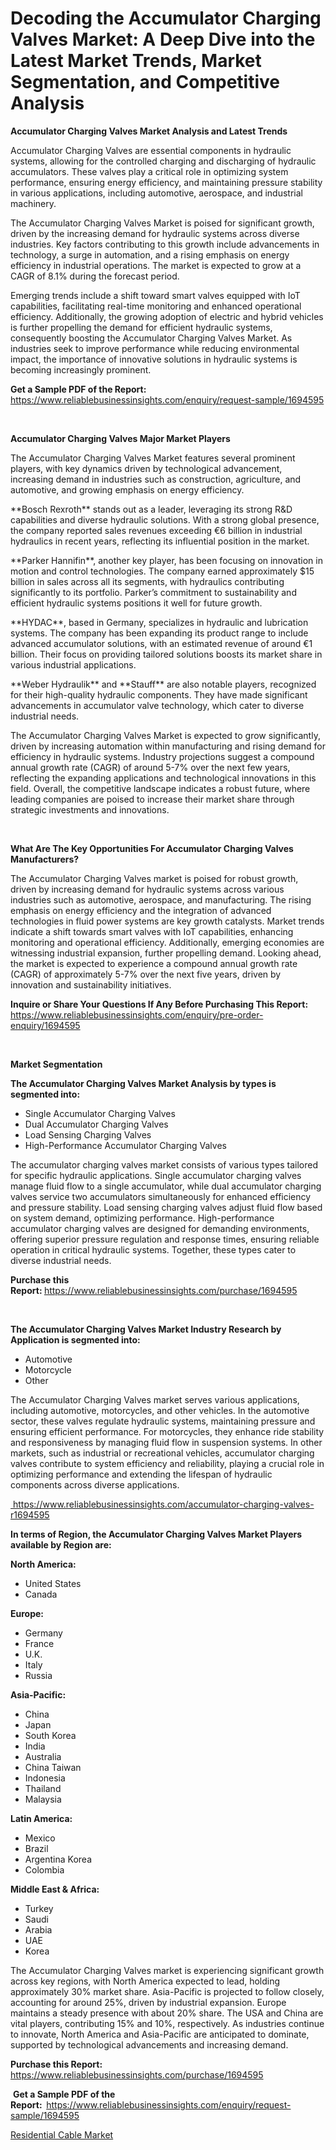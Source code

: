 <p><h1>Decoding the Accumulator Charging Valves Market: A Deep Dive into the Latest Market Trends, Market Segmentation, and Competitive Analysis</h1></p><p><strong>Accumulator Charging Valves Market Analysis and Latest Trends</strong></p>
<p><p>Accumulator Charging Valves are essential components in hydraulic systems, allowing for the controlled charging and discharging of hydraulic accumulators. These valves play a critical role in optimizing system performance, ensuring energy efficiency, and maintaining pressure stability in various applications, including automotive, aerospace, and industrial machinery.</p><p>The Accumulator Charging Valves Market is poised for significant growth, driven by the increasing demand for hydraulic systems across diverse industries. Key factors contributing to this growth include advancements in technology, a surge in automation, and a rising emphasis on energy efficiency in industrial operations. The market is expected to grow at a CAGR of 8.1% during the forecast period. </p><p>Emerging trends include a shift toward smart valves equipped with IoT capabilities, facilitating real-time monitoring and enhanced operational efficiency. Additionally, the growing adoption of electric and hybrid vehicles is further propelling the demand for efficient hydraulic systems, consequently boosting the Accumulator Charging Valves Market. As industries seek to improve performance while reducing environmental impact, the importance of innovative solutions in hydraulic systems is becoming increasingly prominent.</p></p>
<p><strong>Get a Sample PDF of the Report:&nbsp;</strong> <a href="https://www.reliablebusinessinsights.com/enquiry/request-sample/1694595?utm_campaign=2132&utm_medium=2&utm_source=Github&utm_content=ia&utm_term=13022025&utm_id=accumulator-charging-valves">https://www.reliablebusinessinsights.com/enquiry/request-sample/1694595</a></p>
<p>&nbsp;</p>
<p><strong>Accumulator Charging Valves Major Market Players</strong></p>
<p><p>The Accumulator Charging Valves Market features several prominent players, with key dynamics driven by technological advancement, increasing demand in industries such as construction, agriculture, and automotive, and growing emphasis on energy efficiency.</p><p>**Bosch Rexroth** stands out as a leader, leveraging its strong R&D capabilities and diverse hydraulic solutions. With a strong global presence, the company reported sales revenues exceeding €6 billion in industrial hydraulics in recent years, reflecting its influential position in the market.</p><p>**Parker Hannifin**, another key player, has been focusing on innovation in motion and control technologies. The company earned approximately $15 billion in sales across all its segments, with hydraulics contributing significantly to its portfolio. Parker’s commitment to sustainability and efficient hydraulic systems positions it well for future growth.</p><p>**HYDAC**, based in Germany, specializes in hydraulic and lubrication systems. The company has been expanding its product range to include advanced accumulator solutions, with an estimated revenue of around €1 billion. Their focus on providing tailored solutions boosts its market share in various industrial applications.</p><p>**Weber Hydraulik** and **Stauff** are also notable players, recognized for their high-quality hydraulic components. They have made significant advancements in accumulator valve technology, which cater to diverse industrial needs.</p><p>The Accumulator Charging Valves Market is expected to grow significantly, driven by increasing automation within manufacturing and rising demand for efficiency in hydraulic systems. Industry projections suggest a compound annual growth rate (CAGR) of around 5-7% over the next few years, reflecting the expanding applications and technological innovations in this field. Overall, the competitive landscape indicates a robust future, where leading companies are poised to increase their market share through strategic investments and innovations.</p></p>
<p>&nbsp;</p>
<p><strong>What Are The Key Opportunities For Accumulator Charging Valves Manufacturers?</strong></p>
<p><p>The Accumulator Charging Valves market is poised for robust growth, driven by increasing demand for hydraulic systems across various industries such as automotive, aerospace, and manufacturing. The rising emphasis on energy efficiency and the integration of advanced technologies in fluid power systems are key growth catalysts. Market trends indicate a shift towards smart valves with IoT capabilities, enhancing monitoring and operational efficiency. Additionally, emerging economies are witnessing industrial expansion, further propelling demand. Looking ahead, the market is expected to experience a compound annual growth rate (CAGR) of approximately 5-7% over the next five years, driven by innovation and sustainability initiatives.</p></p>
<p><strong>Inquire or Share Your Questions If Any Before Purchasing This Report:</strong> <a href="https://www.reliablebusinessinsights.com/enquiry/pre-order-enquiry/1694595?utm_campaign=2132&utm_medium=2&utm_source=Github&utm_content=ia&utm_term=13022025&utm_id=accumulator-charging-valves">https://www.reliablebusinessinsights.com/enquiry/pre-order-enquiry/1694595</a></p>
<p>&nbsp;</p>
<p><strong>Market Segmentation</strong></p>
<p><strong>The Accumulator Charging Valves Market Analysis by types is segmented into:</strong></p>
<p><ul><li>Single Accumulator Charging Valves</li><li>Dual Accumulator Charging Valves</li><li>Load Sensing Charging Valves</li><li>High-Performance Accumulator Charging Valves</li></ul></p>
<p><p>The accumulator charging valves market consists of various types tailored for specific hydraulic applications. Single accumulator charging valves manage fluid flow to a single accumulator, while dual accumulator charging valves service two accumulators simultaneously for enhanced efficiency and pressure stability. Load sensing charging valves adjust fluid flow based on system demand, optimizing performance. High-performance accumulator charging valves are designed for demanding environments, offering superior pressure regulation and response times, ensuring reliable operation in critical hydraulic systems. Together, these types cater to diverse industrial needs.</p></p>
<p><strong>Purchase this Report:&nbsp;</strong><a href="https://www.reliablebusinessinsights.com/purchase/1694595?utm_campaign=2132&utm_medium=2&utm_source=Github&utm_content=ia&utm_term=13022025&utm_id=accumulator-charging-valves">https://www.reliablebusinessinsights.com/purchase/1694595</a></p>
<p>&nbsp;</p>
<p><strong>The Accumulator Charging Valves Market Industry Research by Application is segmented into:</strong></p>
<p><ul><li>Automotive</li><li>Motorcycle</li><li>Other</li></ul></p>
<p><p>The Accumulator Charging Valves market serves various applications, including automotive, motorcycles, and other vehicles. In the automotive sector, these valves regulate hydraulic systems, maintaining pressure and ensuring efficient performance. For motorcycles, they enhance ride stability and responsiveness by managing fluid flow in suspension systems. In other markets, such as industrial or recreational vehicles, accumulator charging valves contribute to system efficiency and reliability, playing a crucial role in optimizing performance and extending the lifespan of hydraulic components across diverse applications.</p></p>
<p><a href="https://www.reliablebusinessinsights.com/accumulator-charging-valves-r1694595?utm_campaign=2132&utm_medium=2&utm_source=Github&utm_content=ia&utm_term=13022025&utm_id=accumulator-charging-valves">&nbsp;https://www.reliablebusinessinsights.com/accumulator-charging-valves-r1694595</a></p>
<p><strong>In terms of Region, the Accumulator Charging Valves Market Players available by Region are:</strong></p>
<p>
    <p> <strong> North America: </strong>
        <ul>
            <li>United States</li>
            <li>Canada</li>
        </ul>
        </p> 
    <p> <strong> Europe: </strong>
        <ul>
            <li>Germany</li>
            <li>France</li>
            <li>U.K.</li>
            <li>Italy</li>
            <li>Russia</li>
        </ul>
        </p> 
    <p> <strong> Asia-Pacific: </strong>
        <ul>
            <li>China</li>
            <li>Japan</li>
            <li>South Korea</li>
            <li>India</li>
            <li>Australia</li>
            <li>China Taiwan</li>
            <li>Indonesia</li>
            <li>Thailand</li>
            <li>Malaysia</li>
        </ul>
        </p> 
    <p> <strong> Latin America: </strong>
        <ul>
            <li>Mexico</li>
            <li>Brazil</li>
            <li>Argentina Korea</li>
            <li>Colombia</li>
        </ul>
        </p> 
    <p> <strong> Middle East & Africa: </strong>
        <ul>
            <li>Turkey</li>
            <li>Saudi</li>
            <li>Arabia</li>
            <li>UAE</li>
            <li>Korea</li>
        </ul>
    </p>
    </p>
<p><p>The Accumulator Charging Valves market is experiencing significant growth across key regions, with North America expected to lead, holding approximately 30% market share. Asia-Pacific is projected to follow closely, accounting for around 25%, driven by industrial expansion. Europe maintains a steady presence with about 20% share. The USA and China are vital players, contributing 15% and 10%, respectively. As industries continue to innovate, North America and Asia-Pacific are anticipated to dominate, supported by technological advancements and increasing demand.</p></p>
<p><strong>Purchase this Report: </strong><a href="https://www.reliablebusinessinsights.com/purchase/1694595?utm_campaign=2132&utm_medium=2&utm_source=Github&utm_content=ia&utm_term=13022025&utm_id=accumulator-charging-valves">https://www.reliablebusinessinsights.com/purchase/1694595</a></p>
<p>&nbsp;<strong>Get a Sample PDF of the Report:&nbsp;&nbsp;</strong><a href="https://www.reliablebusinessinsights.com/enquiry/request-sample/1694595?utm_campaign=2132&utm_medium=2&utm_source=Github&utm_content=ia&utm_term=13022025&utm_id=accumulator-charging-valves">https://www.reliablebusinessinsights.com/enquiry/request-sample/1694595</a></p>
<p><strong></strong></p>
<p><p><a href="https://github.com/shondapmbau/Market-Research-Report-List-1/blob/main/residential-cable-market.md?utm_campaign=2132&utm_medium=2&utm_source=Github&utm_content=ia&utm_term=13022025&utm_id=accumulator-charging-valves">Residential Cable Market</a></p></p>